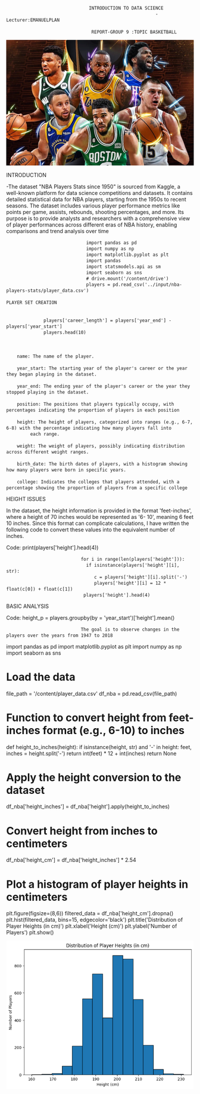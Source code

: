                                    INTRODUCTION TO DATA SCIENCE
                                                            -Lecturer:EMANUELPLAN

                                    REPORT-GROUP 9 :TOPIC BASKETBALL 

  ![](images/nab2.jpg)  
  

 INTRODUCTION 
 
  -The dataset "NBA Players Stats since 1950" is sourced from Kaggle, a well-known platform for data science competitions and datasets. It contains detailed statistical data for NBA
    players, starting from the 1950s to recent seasons. The dataset includes various player performance metrics like points per game, assists, rebounds, shooting 
    percentages, and more. Its purpose is to provide analysts and researchers with a comprehensive view of player performances across different eras of NBA history, enabling 
    comparisons and trend analysis over time

                                  import pandas as pd
                                  import numpy as np
                                  import matplotlib.pyplot as plt
                                  import pandas
                                  import statsmodels.api as sm
                                  import seaborn as sns
                                  # drive.mount('/content/drive')
                                  players = pd.read_csv('../input/nba-players-stats/player_data.csv')
                                  
    PLAYER SET CREATION
                                                  
                  
                  players['career_length'] = players['year_end'] - players['year_start']
                  players.head(10)
                

    
        name: The name of the player.
        
        year_start: The starting year of the player's career or the year they began playing in the dataset.
        
        year_end: The ending year of the player's career or the year they stopped playing in the dataset.
        
        position: The positions that players typically occupy, with percentages indicating the proportion of players in each position
       
        height: The height of players, categorized into ranges (e.g., 6-7, 6-8) with the percentage indicating how many players fall into 
             each range.
       
        weight: The weight of players, possibly indicating distribution across different weight ranges.
        
        birth_date: The birth dates of players, with a histogram showing how many players were born in specific years.
        
        college: Indicates the colleges that players attended, with a percentage showing the proportion of players from a specific college 
           
HEIGHT ISSUES

   In the dataset, the height information is provided in the format 'feet-inches', where a height of 70 inches would be represented as '6- 
   10', meaning 6 feet 10 inches. Since this format can complicate calculations, I have written the following code to convert these values 
   into the equivalent number of inches.

  Code: 
                                print(players['height'].head(4))

                                for i in range(len(players['height'])):
                                  if isinstance(players['height'][i], str):
                                     c = players['height'][i].split('-')
                                     players['height'][i] = 12 * float(c[0]) + float(c[1])
                                 players['height'].head(4)

BASIC ANALYSIS

 Code:
                                height_p = players.groupby(by = 'year_start')['height'].mean()

                                The goal is to observe changes in the players over the years from 1947 to 2018

                     


import pandas as pd
import matplotlib.pyplot as plt
import numpy as np
import seaborn as sns

# Load the data
file_path = '/content/player_data.csv'
df_nba = pd.read_csv(file_path)

# Function to convert height from feet-inches format (e.g., 6-10) to inches
def height_to_inches(height):
    if isinstance(height, str) and '-' in height:
        feet, inches = height.split('-')
        return int(feet) * 12 + int(inches)
    return None

# Apply the height conversion to the dataset
df_nba['height_inches'] = df_nba['height'].apply(height_to_inches)

# Convert height from inches to centimeters
df_nba['height_cm'] = df_nba['height_inches'] * 2.54

# Plot a histogram of player heights in centimeters
plt.figure(figsize=(8,6))
filtered_data = df_nba['height_cm'].dropna()
plt.hist(filtered_data, bins=15, edgecolor='black')
plt.title('Distribution of Player Heights (in cm)')
plt.xlabel('Height (cm)')
plt.ylabel('Number of Players')
plt.show()

 ![](images/chart3b.png)  

                                

                  
                                                         
